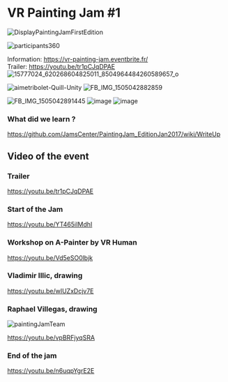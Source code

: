 # VR Painting Jam #1
![DisplayPaintingJamFirstEdition](https://github.com/user-attachments/assets/0d0b16c3-1613-446e-9271-d774361688a3)

![participants360](https://github.com/user-attachments/assets/c31471be-15c6-4a3f-af7f-7403c0773877)

Information: https://vr-painting-jam.eventbrite.fr/  
Trailer: https://youtu.be/tr1pCJqDPAE  
![15777024_620268604825011_8504964484260589657_o](https://github.com/user-attachments/assets/7ac91a2f-d4d2-4734-8b5f-cbea38365880)

![aimetribolet-Quill-Unity](https://github.com/user-attachments/assets/628e3e58-0063-4925-8b7a-5deee68f3077)
![FB_IMG_1505042882859](https://github.com/user-attachments/assets/91b5e6d4-751b-4cfa-9d2b-52665213f06c)


![FB_IMG_1505042891445](https://github.com/user-attachments/assets/41cb4767-4d2b-46d8-b93f-c140b778fdee)
![image](https://github.com/user-attachments/assets/d13d8cb8-0448-4051-b104-e768abcbd470)
![image](https://github.com/user-attachments/assets/3b55202f-be4e-4c61-b227-b1a941f01b77)


### What did we learn ?
https://github.com/JamsCenter/PaintingJam_EditionJan2017/wiki/WriteUp

## Video of the event
### Trailer
https://youtu.be/tr1pCJqDPAE  
### Start of the Jam
https://youtu.be/YT465iIMdhI
### Workshop on A-Painter by VR Human
https://youtu.be/Vd5eSO0lbjk
### Vladimir Illic, drawing
https://youtu.be/wIUZxDcjv7E
### Raphael Villegas, drawing


![paintingJamTeam](https://github.com/user-attachments/assets/8ff84c91-c308-427d-8664-9cf5204bfe84)

https://youtu.be/vpBRFjyqSRA
### End of the jam
https://youtu.be/n6uqpYgrE2E



